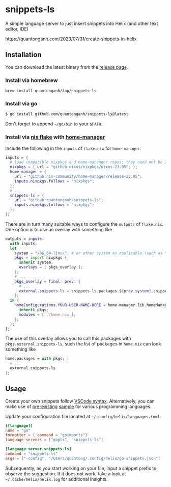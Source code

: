 # snippets-ls
A simple language server to just insert snippets into Helix (and other text editor, IDE)

https://quantonganh.com/2023/07/31/create-snippets-in-helix

## Installation

You can download the latest binary from the [release page](https://github.com/quantonganh/snippets-ls/releases).

### Install via homebrew

```
brew install quantonganh/tap/snippets-ls
```

### Install via go

```sh
$ go install github.com/quantonganh/snippets-ls@latest
```

Don't forget to append `~/go/bin` to your `$PATH`.

### Install via [nix flake](https://nixos.wiki/wiki/Flakes) with [home-manager](https://nix-community.github.io/home-manager/index.html#ch-nix-flakes)

Include the following in the `inputs` of `flake.nix` for `home-manager`:
```nix
inputs = {
  # load compatible nixpkgs and home-mananger repos; they need not be 23.05
  nixpkgs = { url = "github:nixos/nixpkgs/nixos-23.05"; };
  home-manager = {
    url = "github:nix-community/home-manager/release-23.05";
    inputs.nixpkgs.follows = "nixpkgs";
  };
  # ...
  snippets-ls = {
    url = "github:quantonganh/snippets-ls";
    inputs.nixpkgs.follows = "nixpkgs";
  };
};
```
There are in turn many suitable ways to configure the `outputs` of `flake.nix`.  One option is to use an overlay with something like
```nix
outputs = inputs:
  with inputs;
  let
    system = "x86_64-linux"; # or other system as applicable (such as "x86_64-darwin")
    pkgs = import nixpkgs {
      inherit system;
      overlays = [ pkgs_overlay ];
    };
    # ...
    pkgs_overlay = final: prev: {
      # ...
      external.snippets-ls = snippets-ls.packages.${prev.system}.snippets-ls;
    };
  in {
    homeConfigurations.YOUR-USER-NAME-HERE = home-manager.lib.homeManagerConfiguration {
      inherit pkgs;
      modules = [ ./home.nix ];
    };
  };
};
```
The use of this overlay allows you to call this packages with `pkgs.external.snippets-ls`, such the list of packages in `home.nix` can look something like
```nix
home.packages = with pkgs; [
  # ...
  external.snippets-ls
];
```


## Usage

Create your own snippets follow [VSCode syntax](https://code.visualstudio.com/docs/editor/userdefinedsnippets#_create-your-own-snippets). Alternatively, you can make use of [pre-existing](https://github.com/microsoft/vscode-go/blob/master/snippets/go.json) [sample](https://github.com/rust-lang/vscode-rust/blob/master/snippets/rust.json) for various programming languages.

Update your configuration file located at `~/.config/helix/languages.toml`:

```toml
[[language]]
name = "go"
formatter = { command = "goimports"}
language-servers = ["gopls", "snippets-ls"]

[language-server.snippets-ls]
command = "snippets-ls"
args = ["-config", "/Users/quantong/.config/helix/go-snippets.json"]
```

Subsequently, as you start working on your file, input a snippet prefix to observe the suggestion.
If it does not work, take a look at `~/.cache/helix/helix.log` for additional insights.